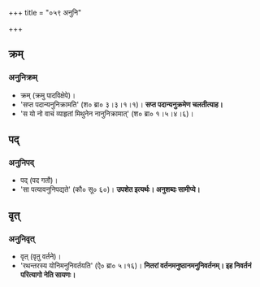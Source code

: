 +++
title = "०५९ अनुनि"

+++

## क्रम्
### अनुनिक्रम्
- क्रम् (क्रमु पादविक्षेपे)।
- 'सप्त पदान्यनुनिक्रामति' (श० ब्रा० ३।३।१।१)। **सप्त पदान्यनुक्रमेण चलतीत्याह।**
- 'स यो नो वाचं व्याहृतां मिथुनेन नानुनिक्रामात्' (श० ब्रा० १।५।४।६)।

## पद्
### अनुनिपद्
- पद् (पद गतौ)।
- 'सा पत्यावनुनिपद्यते' (कौ० सू० ६०)। **उपशेत इत्यर्थः। अनुशब्दः सामीप्ये।**

## वृत्
### अनुनिवृत्
- वृत् (वृतु वर्तने)।
- 'रथन्तरस्य योनिमनुनिवर्तयति' (ऐ० ब्रा० ५।१६)। **नितरां वर्तनमनुष्ठानमनुनिवर्तनम्। इह निवर्तनं परित्यागो नेति सायणः।**
